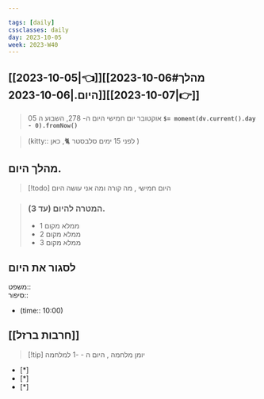 ```yaml
---

tags: [daily]
cssclasses: daily
day: 2023-10-05
week: 2023-W40
---
```


## [[2023-10-05|👈]][[2023-10-06#מהלך היום.|2023-10-06]][[2023-10-07|👉]]

>  05 אוקטובר יום חמישי היום ה- 278, השבוע ה **`$= moment(dv.current().day - 0).fromNow()`**

> (kitty:: לפני 15 ימים  סלבסטר  🐈, כאן )

 ## מהלך היום.
> [!todo] היום חמישי , מה קורה ומה אני עושה היום

> ###  המטרה להיום (עד 3). 
> - ממלא מקום 1
> - ממלא מקום 2
> - ממלא מקום 3

## לסגור את היום 
משפט::  
סיפור::

 
- (time:: 10:00) 

##  [[חרבות ברזל]]
> [!tip]  יומן מלחמה , היום ה - -1 למלחמה

- [*]  
- [*]  
- [*]  